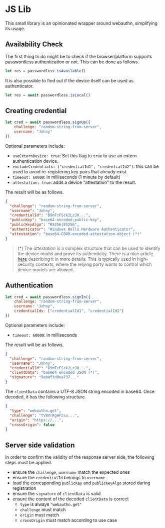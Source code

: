 JS Lib
======

This small library is an opinionated wrapper around webauthn, simplifying its usage.


Availability Check
------------------

The first thing to do might be to check if the browser/platform supports passwordless authentication or not.
This can be done as follows.

```js
let res = passwordless.isAvailable()
```

It is also possible to find out if the device itself can be used as authenticator.

```js
let res = await passwordless.isLocal()
```



Creating credential
-------------------

```js
let cred = await passwordless.signUp({
    challenge: "random-string-from-server",
    username: "Johny"
})
```

Optional parameters include:

- `useExternDevice: true`: Set this flag to `true` to use an extern authentication device.
- `excludeCredentials: ["credentialId1", "credentialId2"]`: this can be used to avoid re-registering key pairs that already exist.
- `timeout: 60000`: in milliseconds (1 minute by default)
- `attestation: true`: adds a device "attestation" to the result.

The result will be as follows.

```json
{
  "challenge": "random-string-from-server",
  "username": "Johny",
  "credentialId": "B9mTcFSck2LzJO...",
  "publicKey": "base64-encoded-public-key",
  "publicKeyAlgo": "RS256|ES256",
  "authenticator": "Windows Hello Hardware Authenticator",
  "attestation": "base64-CBOR-encoded-attestation-object (*)"
}
```

> (*) The *attestation* is a complex structure that can be used to identify the device model and prove its authenticity.
> There is a nice article [here](https://medium.com/webauthnworks/webauthn-fido2-demystifying-attestation-and-mds-efc3b3cb3651) describing it in more details.
> This is typically used in high-security contexts, where the relying party wants to control which device models are allowed. 


Authentication
--------------

```js
let cred = await passwordless.signIn({
    challenge: "random-string-from-server",
    username: "Johny",
    credentialIds: ["credentialId1", "credentialId2"]
})
```

Optional parameters include:

- `timeout: 60000`: in milliseconds


The result will be as follows.

```json
{
  "challenge": "random-string-from-server",
  "username": "Johny",
  "credentialId": "B9mTcFSck2LzJO...",
  "clientData": "base64 encoded JSON (*)",
  "signature": "9abaf3d0ea737..."
}
```

The `clientData` contains a UTF-8 JSON string encoded in base64. Once decoded, it has the following structure.

```json
{
  "type": "webauthn.get",
  "challenge": "tV8VrRgHF2su...",
  "origin": "https://...",
  "crossOrigin": false
}
```



Server side validation
----------------------

In order to confirm the validity of the response server side, the following steps must be applied.

- ensure the `challenge`, `username` match the expected ones
- ensure the `credentialId` belongs to `username`
- load the corresponding `publicKey` and `publicKeyAlgo` stored during registration
- ensure the `signature` of `clientData` is valid
- ensure the content of the decoded `clientData` is correct
  - `type` is always `"webauthn.get"`
  - `challenge` must match
  - `origin` must match
  - `crossOrigin` must match according to use case
